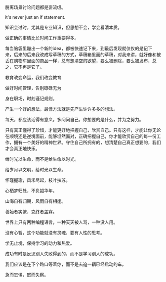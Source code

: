 脱离场景讨论问题都是耍流氓。

it's never just an if statement.

知识会过时，尤其是专业知识，但思想不会，学会看清本质。

做正确的事情比长时间工作重要得多。

每当脑袋里蹦出一个新的idea，都被快速记下来，到最后发现就仅仅的是记下来，后来的后来我改成写草稿的方式，草稿箱里面的草稿，对我来讲，就好像和被丢在购物车里面的商品一样，总有想清空的欲望，要么被删除，要么被发布，总之，它不再是它了。

教育改变命运，我们改变教育

做好时间管理，告别碌碌无为

身在职场，时刻谨记规则。

产生一个好的想法，最佳方法就是先产生许许多多的想法。

每天，都应该活得有意义，多问问自己，你想要的是什么，并为之努力。

只有真正懂得了珍惜，才能更好地把握自己，欣赏自己。只有这样，才能让你无论在顺境还是逆境面前，能够坦然面对，正确把握自己，你才能欣赏自己的每一份工作，拥有一个美好的精神世界。守住自己所拥有的，想清楚自己真正想要的，我们才会真正地快乐。

给时光以生命，而不是给生命以时光。

给岁月以文明，给时光以生命。

怀瑾握瑜，风禾尽起，枝叶扶苏。

心栖梦归处，不负韶华年。

山海自有归期，风雨自有相逢。

善始者实繁，克终者盖寡。

世界上只有两种编程语言，一种天天被人骂，一种没人用。

没有心智，这个功能就没有灵魂，要有人性的思考。

学无止境，保持学习的动力和热爱。

成功有时是反思别人失败得到的，而不是学习别人的成功。

我们应该是在下个路口等着你，而不是去追一辆已经启动的车。

急而忘惕，怒而失察。
